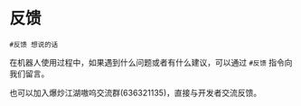 # 反馈

`#反馈 想说的话`

在机器人使用过程中，如果遇到什么问题或者有什么建议，可以通过 `#反馈` 指令向我们留言。

也可以加入爆炒江湖嗷呜交流群(636321135)，直接与开发者交流反馈。

